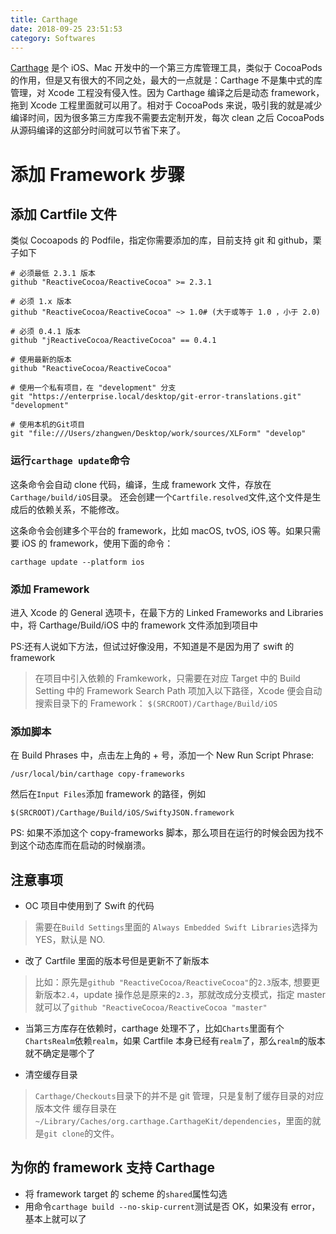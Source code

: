 ```yaml
---
title: Carthage
date: 2018-09-25 23:51:53
category: Softwares
---
```


[Carthage](https://github.com/Carthage/Carthage) 是个 iOS、Mac 开发中的一个第三方库管理工具，类似于 CocoaPods 的作用，但是又有很大的不同之处，最大的一点就是：Carthage 不是集中式的库管理，对 Xcode 工程没有侵入性。因为 Carthage 编译之后是动态 framework，拖到 Xcode 工程里面就可以用了。相对于 CocoaPods 来说，吸引我的就是减少编译时间，因为很多第三方库我不需要去定制开发，每次 clean 之后 CocoaPods 从源码编译的这部分时间就可以节省下来了。

<!-- more -->

# 添加 Framework 步骤

## 添加 Cartfile 文件

类似 Cocoapods 的 Podfile，指定你需要添加的库，目前支持 git 和 github，栗子如下

```
# 必须最低 2.3.1 版本
github "ReactiveCocoa/ReactiveCocoa" >= 2.3.1

# 必须 1.x 版本
github "ReactiveCocoa/ReactiveCocoa" ~> 1.0# (大于或等于 1.0 ，小于 2.0)

# 必须 0.4.1 版本
github "jReactiveCocoa/ReactiveCocoa" == 0.4.1

# 使用最新的版本
github "ReactiveCocoa/ReactiveCocoa"

# 使用一个私有项目，在 "development" 分支
git "https://enterprise.local/desktop/git-error-translations.git" "development"

# 使用本机的Git项目
git "file:///Users/zhangwen/Desktop/work/sources/XLForm" "develop"
```

### 运行`carthage update`命令

这条命令会自动 clone 代码，编译，生成 framework 文件，存放在`Carthage/build/iOS`目录。
还会创建一个`Cartfile.resolved`文件,这个文件是生成后的依赖关系，不能修改。

这条命令会创建多个平台的 framework，比如 macOS, tvOS, iOS 等。如果只需要 iOS 的 framework，使用下面的命令：

```
carthage update --platform ios
```

### 添加 Framework

进入 Xcode 的 General 选项卡，在最下方的 Linked Frameworks and Libraries 中，将 Carthage/Build/iOS 中的 framework 文件添加到项目中

PS:还有人说如下方法，但试过好像没用，不知道是不是因为用了 swift 的 framework

> 在项目中引入依赖的 Framkework，只需要在对应 Target 中的 Build Setting 中的 Framework Search Path 项加入以下路径，Xcode 便会自动搜索目录下的 Framework：
> `$(SRCROOT)/Carthage/Build/iOS`

### 添加脚本

在 Build Phrases 中，点击左上角的 + 号，添加一个 New Run Script Phrase:

```
/usr/local/bin/carthage copy-frameworks
```

然后在`Input Files`添加 framework 的路径，例如

```
$(SRCROOT)/Carthage/Build/iOS/SwiftyJSON.framework
```

PS: 如果不添加这个 copy-frameworks 脚本，那么项目在运行的时候会因为找不到这个动态库而在启动的时候崩溃。

## 注意事项

- OC 项目中使用到了 Swift 的代码

> 需要在`Build Settings`里面的 `Always Embedded Swift Libraries`选择为 YES，默认是 NO.

- 改了 Cartfile 里面的版本号但是更新不了新版本

> 比如：原先是`github "ReactiveCocoa/ReactiveCocoa"`的`2.3`版本, 想要更新版本`2.4`，update 操作总是原来的`2.3`，那就改成分支模式，指定 master 就可以了`github "ReactiveCocoa/ReactiveCocoa "master"`

- 当第三方库存在依赖时，carthage 处理不了，比如`Charts`里面有个`ChartsRealm`依赖`realm`，如果 Cartfile 本身已经有`realm`了，那么`realm`的版本就不确定是哪个了

- 清空缓存目录

> `Carthage/Checkouts`目录下的并不是 git 管理，只是复制了缓存目录的对应版本文件
> 缓存目录在`~/Library/Caches/org.carthage.CarthageKit/dependencies`，里面的就是`git clone`的文件。

## 为你的 framework 支持 Carthage

- 将 framework target 的 scheme 的`shared`属性勾选
- 用命令`carthage build --no-skip-current`测试是否 OK，如果没有 error，基本上就可以了
